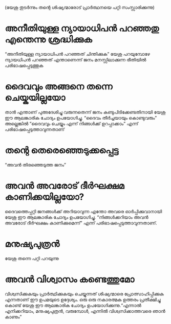 (യേശു തുടർന്നും തന്റെ ശിഷ്യന്മാരോട് പ്രാർത്ഥനയെ പറ്റി സംസ്സാരിക്കുന്നു) 
# അനീതിയുള്ള ന്യായാധിപൻ പറഞ്ഞതു എന്തെന്നു ശ്രദ്ധിക്കുക
“അനീതിയുള്ള ന്യായാധിപൻ പറഞ്ഞത് ചിന്തിക്കുക” യേശു പറയുമ്പോഴേ ന്യായധിപൻ പറഞ്ഞത് എന്താണെന്ന് ജനം മനസ്സിലാക്കുന്ന രീതിയിൽ പരിഭാഷപ്പെടുത്തുക
# ദൈവവും അങ്ങനെ തന്നെ ചെയ്കയില്ലയോ
താൻ എന്താണ് പുഅദേശിച്ചു വരുന്നതെന്ന് ജനം കണ്ടുപിടിക്കേണ്ടതിനായി യേശു ഈ ആലങ്കാരിക ചോദ്യം ഉപയോഗിച്ചു. “ദൈവം തീർച്ചയായും കൊണ്ടുവരും” അല്ലെങ്കിൽ “ദൈവവും ചെയ്യും എന്ന് നിങ്ങൾക്ക് ഉറപ്പാക്കാം” എന്ന് പരിഭാഷപ്പെടുത്താവുന്നതാണ്
# തന്റെ തെരെഞ്ഞെടുക്കപ്പെട്ട
“അവൻ തിരഞ്ഞെടുത്ത ജനം”
# അവൻ അവരോട് ദീർഘക്ഷമ കാണിക്കയില്ലയോ?
ദൈവത്തെപ്പറ്റി ജനങ്ങൾക്ക് അറിയാവുന്ന എന്തോ അവരെ ഓർപ്പിക്കുവാനായി യേശു ഈ ആലങ്കാരിക ചോദ്യം ഉപയോഗിച്ചു. “നിങ്ങൾക്കറിയാം അവൻ അവരോട് ദീർഘക്ഷം കാണിക്കുമെന്ന്” എന്ന് പരിഭാഷപ്പെടുത്താവുന്നതാണ്. 
# മനുഷ്യപുത്രൻ
യേശു തന്നെ പറ്റി പറയുന്നു
# അവൻ വിശ്വാസം കണ്ടെത്തുമോ
വിശ്വസിക്കുകയും പ്രാർത്ഥിക്കുകയും ചെയ്യുന്നത് ശിഷ്യന്മാരെ പ്രോത്സാഹിപ്പിക്കുക എന്നതാണ് ഈ ഉപമയുടെ ഉദ്ദേശ്യം. ഒരു ഒരു നകാരത്മക ഉത്തരം പ്രതീക്ഷിച്ചു കൊണ്ട് യേശു ഈ ആലങ്കാരിക ചോദ്യം ഉപയോഗിക്കുന്നു.“എന്നാൽ എനിക്കറിയാം, മനുഷ്യപുത്രൻ, വരുമ്പോൾ, എന്നിൽ വിശ്വസിക്കാത്തവരെ ഞാൻ കാണും”  
